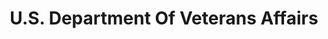 ---
# This topic lives at
# https://digital.gov/topics/us-department-of-veterans-affairs

# Topic Title
title: "U.S. Department Of Veterans Affairs"

# description — keep it short and clear
summary: ""

# Weight
weight: 1

# For more information on managing topics,
# see https://github.com/GSA/digitalgov.gov/wiki/topics
---